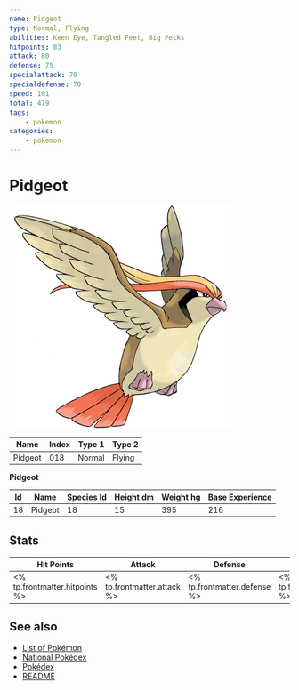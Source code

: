 ```yaml
---
name: Pidgeot
type: Normal, Flying
abilities: Keen Eye, Tangled Feet, Big Pecks
hitpoints: 83
attack: 80
defense: 75
specialattack: 70
specialdefense: 70
speed: 101
total: 479
tags:
    - pokemon
categories:
    - pokemon
---
```


# Pidgeot


![Pidgeot](images/018.png)

| **Name** | **Index** | **Type 1** | **Type 2** |
|----|----|----|----|
| Pidgeot | 018 | Normal | Flying  |

**Pidgeot** 




| **Id** | **Name** | **Species Id** | **Height dm** | **Weight hg** | **Base Experience** |
|--------|----------|----------------|------------|------------|---------------------|
| 18 | Pidgeot | 18 | 15 | 395 | 216 |



## Stats

| **Hit Points** | **Attack** | **Defense** | **Special Attack** | **Special Defense** | **Speed** | **Total** |
|----------------|------------|-------------|--------------------|---------------------|-----------|-----------|
| <% tp.frontmatter.hitpoints %> | <% tp.frontmatter.attack %> | <% tp.frontmatter.defense %> | <% tp.frontmatter.specialattack %> | <% tp.frontmatter.specialdefense %> | <% tp.frontmatter.speed %> | <% tp.frontmatter.total %> |

## See also

- [List of Pokémon](../pokemon.md)
- [National Pokédex](../national_pokedex.md)
- [Pokédex](../pokedex.md)
- [README](../README.md)
